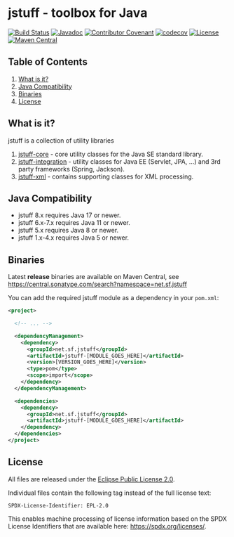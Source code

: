 # jstuff - toolbox for Java

[![Build Status](https://img.shields.io/github/actions/workflow/status/sebthom/jstuff/build.yml?logo=github)](https://github.com/sebthom/jstuff/actions/workflows/build.yml)
[![Javadoc](https://img.shields.io/badge/javadoc-online-green)](https://sebthom.github.io/jstuff/javadoc/)
[![Contributor Covenant](https://img.shields.io/badge/Contributor%20Covenant-v2.1%20adopted-ff69b4.svg)](CODE_OF_CONDUCT.md)
[![codecov](https://codecov.io/github/sebthom/jstuff/graph/badge.svg?token=3R65HYZT0O)](https://codecov.io/github/sebthom/jstuff)
[![License](https://img.shields.io/github/license/sebthom/jstuff.svg?color=blue)](LICENSE.txt)
[![Maven Central](https://img.shields.io/maven-central/v/net.sf.jstuff/jstuff-parent)](https://central.sonatype.com/search?namespace=net.sf.jstuff)


## Table of Contents

1. [What is it?](#what-is-it)
2. [Java Compatibility](#compatibility)
3. [Binaries](#binaries)
4. [License](#license)


## <a name="what-is-it"></a>What is it?

jstuff is a collection of utility libraries

1. [jstuff-core](/jstuff-core/src/main/java/net/sf/jstuff/core) - core utility classes for the Java SE standard library.
2. [jstuff-integration](/jstuff-integration/src/main/java/net/sf/jstuff/integration) - utility classes for Java EE (Servlet, JPA, ...) and 3rd party frameworks (Spring, Jackson).
3. [jstuff-xml](/jstuff-xml/src/main/java/net/sf/jstuff/xml) - contains supporting classes for XML processing.


## <a name="compatibility"></a>Java Compatibility

- jstuff 8.x requires Java 17 or newer.
- jstuff 6.x-7.x requires Java 11 or newer.
- jstuff 5.x requires Java 8 or newer.
- jstuff 1.x-4.x requires Java 5 or newer.


## <a name="binaries"></a>Binaries

Latest **release** binaries are available on Maven Central, see https://central.sonatype.com/search?namespace=net.sf.jstuff

You can add the required jstuff module as a dependency in your `pom.xml`:

```xml
<project>

  <!-- ... -->

  <dependencyManagement>
    <dependency>
      <groupId>net.sf.jstuff</groupId>
      <artifactId>jstuff-[MODULE_GOES_HERE]</artifactId>
      <version>[VERSION_GOES_HERE]</version>
      <type>pom</type>
      <scope>import</scope>
    </dependency>
  </dependencyManagement>

  <dependencies>
    <dependency>
      <groupId>net.sf.jstuff</groupId>
      <artifactId>jstuff-[MODULE_GOES_HERE]</artifactId>
    </dependency>
  </dependencies>
</project>
```


## <a name="license"></a>License

All files are released under the [Eclipse Public License 2.0](LICENSE.txt).

Individual files contain the following tag instead of the full license text:
```
SPDX-License-Identifier: EPL-2.0
```

This enables machine processing of license information based on the SPDX License Identifiers that are available here: https://spdx.org/licenses/.

